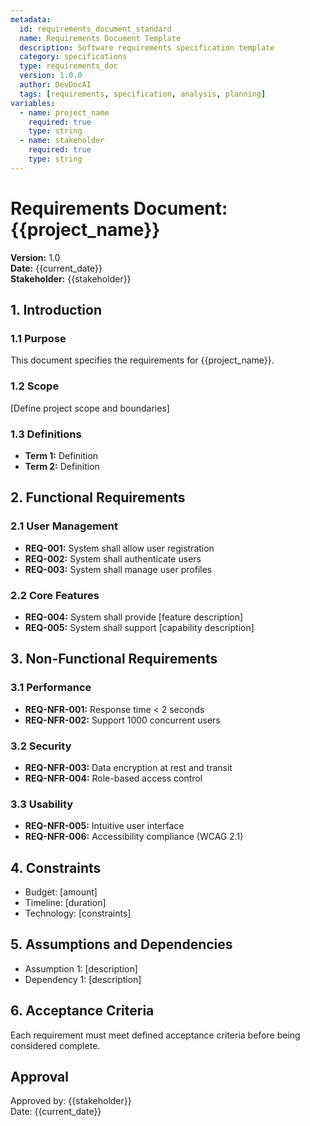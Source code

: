 ```yaml
---
metadata:
  id: requirements_document_standard
  name: Requirements Document Template
  description: Software requirements specification template
  category: specifications
  type: requirements_doc
  version: 1.0.0
  author: DevDocAI
  tags: [requirements, specification, analysis, planning]
variables:
  - name: project_name
    required: true
    type: string
  - name: stakeholder
    required: true
    type: string
---
```


# Requirements Document: {{project_name}}

**Version:** 1.0  
**Date:** {{current_date}}  
**Stakeholder:** {{stakeholder}}

## 1. Introduction

### 1.1 Purpose

This document specifies the requirements for {{project_name}}.

### 1.2 Scope

[Define project scope and boundaries]

### 1.3 Definitions

- **Term 1:** Definition
- **Term 2:** Definition

## 2. Functional Requirements

### 2.1 User Management

- **REQ-001:** System shall allow user registration
- **REQ-002:** System shall authenticate users
- **REQ-003:** System shall manage user profiles

### 2.2 Core Features

- **REQ-004:** System shall provide [feature description]
- **REQ-005:** System shall support [capability description]

## 3. Non-Functional Requirements

### 3.1 Performance

- **REQ-NFR-001:** Response time < 2 seconds
- **REQ-NFR-002:** Support 1000 concurrent users

### 3.2 Security

- **REQ-NFR-003:** Data encryption at rest and transit
- **REQ-NFR-004:** Role-based access control

### 3.3 Usability

- **REQ-NFR-005:** Intuitive user interface
- **REQ-NFR-006:** Accessibility compliance (WCAG 2.1)

## 4. Constraints

- Budget: [amount]
- Timeline: [duration]
- Technology: [constraints]

## 5. Assumptions and Dependencies

- Assumption 1: [description]
- Dependency 1: [description]

## 6. Acceptance Criteria

Each requirement must meet defined acceptance criteria before being considered complete.

## Approval

Approved by: {{stakeholder}}  
Date: {{current_date}}
